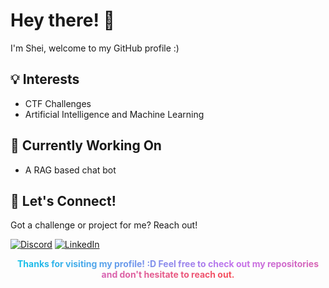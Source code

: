 
# Hey there! 👋
I'm Shei, welcome to my GitHub profile :)

## 💡 Interests

- CTF Challenges
- Artificial Intelligence and Machine Learning

## 🚀 Currently Working On

- A RAG based chat bot

## 🤝 Let's Connect!

Got a challenge or project for me? Reach out!

[![Discord](https://img.shields.io/badge/Discord-%40shei.sh-7289DA?style=for-the-badge&logo=discord&logoColor=white)](https://discord.com/users/shei.sh)
[![LinkedIn](https://img.shields.io/badge/LinkedIn-Connect-0077B5?style=for-the-badge&logo=linkedin&logoColor=white)](https://www.linkedin.com/in/fullmoonshade/)


<p align="center"> <b> <span style="background: linear-gradient(to right, #12c2e9, #c471ed, #f64f59); -webkit-background-clip: text; -webkit-text-fill-color: transparent;"> Thanks for visiting my profile! :D Feel free to check out my repositories and don't hesitate to reach out. </span> </b> </p>
